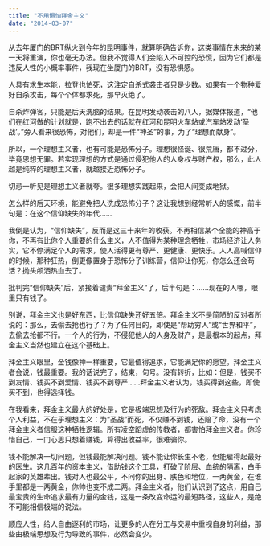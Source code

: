```yaml
---
title: "不用惧怕拜金主义"
date: "2014-03-07"
---
```


从去年厦门的BRT纵火到今年的昆明事件，就算明确告诉你，这类事情在未来的某一天将重演，你也毫无办法。但我不觉得人们会陷入不可控的恐慌，因为它们都是违反人性的小概率事件，我现在坐厦门的BRT，没有恐惧感。

人具有求生本能，拉登也怕死，这注定自杀式袭击者只是少数。如果有一个物种爱好自杀攻击，每个个体都求死，那早灭绝了。

自杀炸弹客，只能是后天洗脑的结果。在昆明发动袭击的八人，据媒体报道，“他们在红河做的计划就是，跑不出去的话就在红河和昆明火车站或汽车站发动‘圣战’。”旁人看来很恐怖，对他们，却是一件“神圣”的事，为了“理想而献身”。

所以，一个理想主义者，也有可能是恐怖分子。理想很怪诞、很荒唐，都不过分，毕竟思想无罪。若实现理想的方式是通过侵犯他人的人身权与财产权，那么，此人越是纯粹的理想主义者，就越接近恐怖分子。

切忌一听见是理想主义者就夸。很多理想实践起来，会把人间变成地狱。

怎么样的后天环境，能避免把人洗成恐怖分子？这让我想到经常听人的感慨，前半句是：在这个信仰缺失的年代……

我倒是认为，“信仰缺失”，反而是这三十来年的收获。不再相信某个全能的神高于你，不再有比你个人重要的什么主义，人不值得为某种理念牺牲，市场经济让人务实，它不停满足个人的需求，使人活得更有尊严、更健康、更快乐。人人高喊信仰的时候，那种狂热，倒更像置身于恐怖分子训练营，信仰让你死，你怎么还会苟活？抛头颅洒热血去了。

批判完“信仰缺失”后，紧接着谴责“拜金主义”了，后半句是：……现在的人哪，眼里只有钱了。

别说，拜金主义也是好东西，比信仰缺失还好五倍。拜金主义不是简陋的反对者所说的：那么，去偷去抢也行了？为了任何目的，即使是“帮助穷人”或“世界和平”，去偷去抢都不行。一个人的行为，不侵犯他人的人身及财产，是最根本的起点，拜金主义当然也建立在这个基础上。

拜金主义眼里，金钱像神一样重要，它最值得追求，它能满足你的愿望。拜金主义者会说，钱最重要。我的话说完了，结束，句号。没有转折，比如：但是，钱买不到友情、钱买不到爱情、钱买不到尊严……拜金主义者认为，钱买得到这些，即使买不到，也得选择钱。

在我看来，拜金主义最大的好处是，它是极端思想及行为的死敌。拜金主义只考虑个人利益，不在乎理想主义：为“圣战”而死，不仅赚不到钱，还赔了命，没有一个拜金主义者信服这种牺牲逻辑。所有凌空蹈虚的传教者，都害怕拜金主义者。你珍惜自己，一门心思只想着赚钱，算得出收益率，很难骗你。

钱不能解决一切问题，但钱最能解决问题。钱不能让你长生不老，但能雇得起最好的医生。这几百年的资本主义，借助钱这个工具，打破了阶层、血统的隔离，白手起家的英雄辈出。钱对人也最公平，不问你的出身、肤色和地位，一两黄金，在谁手里都是一两黄金，你帅也变不成二两。拜金主义者，他们认识到了这点，用自己最宝贵的生命追求最有力量的金钱，这是一条改变命运的最短路径，这些人，是绝不可能相信极端的说法。

顺应人性，给人自由逐利的市场，让更多的人在分工与交易中重视自身的利益，那些由极端思想及行为导致的事件，必然会变少。
